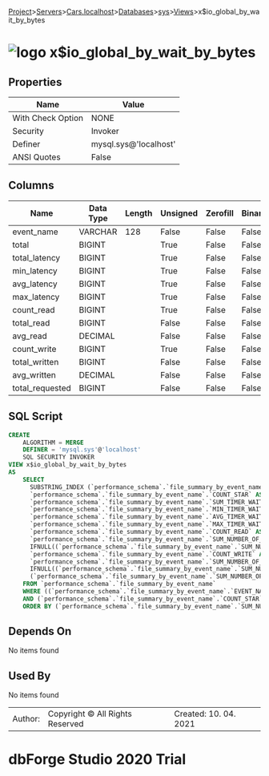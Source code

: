 [Project](../../../../../startpage.md)>[Servers](../../../../Servers.md)>[Cars.localhost](../../../Cars.localhost.md)>[Databases](../../Databases.md)>[sys](../sys.md)>[Views](Views.md)>x$io_global_by_wait_by_bytes


# ![logo](../../../../../Images/view64.svg) x$io_global_by_wait_by_bytes


## <a name="#Properties"></a>Properties
|Name|Value|
|---|---|
|With Check Option|NONE|
|Security|Invoker|
|Definer|mysql.sys@'localhost'|
|ANSI Quotes|False|


## <a name="#Columns"></a>Columns
|Name|Data Type|Length|Unsigned|Zerofill|Binary|Not Null|
|---|---|---|---|---|---|---|
|event_name|VARCHAR|128|False|False|False|False|
|total|BIGINT||True|False|False|True|
|total_latency|BIGINT||True|False|False|True|
|min_latency|BIGINT||True|False|False|True|
|avg_latency|BIGINT||True|False|False|True|
|max_latency|BIGINT||True|False|False|True|
|count_read|BIGINT||True|False|False|True|
|total_read|BIGINT||False|False|False|True|
|avg_read|DECIMAL||False|False|False|True|
|count_write|BIGINT||True|False|False|True|
|total_written|BIGINT||False|False|False|True|
|avg_written|DECIMAL||False|False|False|True|
|total_requested|BIGINT||False|False|False|True|

## <a name="#SqlScript"></a>SQL Script
```SQL
CREATE 
	ALGORITHM = MERGE
	DEFINER = 'mysql.sys'@'localhost'
	SQL SECURITY INVOKER
VIEW x$io_global_by_wait_by_bytes
AS
	SELECT
	  SUBSTRING_INDEX (`performance_schema`.`file_summary_by_event_name`.`EVENT_NAME`, '/', -(2)) AS `event_name`,
	  `performance_schema`.`file_summary_by_event_name`.`COUNT_STAR` AS `total`,
	  `performance_schema`.`file_summary_by_event_name`.`SUM_TIMER_WAIT` AS `total_latency`,
	  `performance_schema`.`file_summary_by_event_name`.`MIN_TIMER_WAIT` AS `min_latency`,
	  `performance_schema`.`file_summary_by_event_name`.`AVG_TIMER_WAIT` AS `avg_latency`,
	  `performance_schema`.`file_summary_by_event_name`.`MAX_TIMER_WAIT` AS `max_latency`,
	  `performance_schema`.`file_summary_by_event_name`.`COUNT_READ` AS `count_read`,
	  `performance_schema`.`file_summary_by_event_name`.`SUM_NUMBER_OF_BYTES_READ` AS `total_read`,
	  IFNULL((`performance_schema`.`file_summary_by_event_name`.`SUM_NUMBER_OF_BYTES_READ` / NULLIF(`performance_schema`.`file_summary_by_event_name`.`COUNT_READ`, 0)), 0) AS `avg_read`,
	  `performance_schema`.`file_summary_by_event_name`.`COUNT_WRITE` AS `count_write`,
	  `performance_schema`.`file_summary_by_event_name`.`SUM_NUMBER_OF_BYTES_WRITE` AS `total_written`,
	  IFNULL((`performance_schema`.`file_summary_by_event_name`.`SUM_NUMBER_OF_BYTES_WRITE` / NULLIF(`performance_schema`.`file_summary_by_event_name`.`COUNT_WRITE`, 0)), 0) AS `avg_written`,
	  (`performance_schema`.`file_summary_by_event_name`.`SUM_NUMBER_OF_BYTES_WRITE` + `performance_schema`.`file_summary_by_event_name`.`SUM_NUMBER_OF_BYTES_READ`) AS `total_requested`
	FROM `performance_schema`.`file_summary_by_event_name`
	WHERE ((`performance_schema`.`file_summary_by_event_name`.`EVENT_NAME` LIKE 'wait/io/file/%')
	AND (`performance_schema`.`file_summary_by_event_name`.`COUNT_STAR` > 0))
	ORDER BY (`performance_schema`.`file_summary_by_event_name`.`SUM_NUMBER_OF_BYTES_WRITE` + `performance_schema`.`file_summary_by_event_name`.`SUM_NUMBER_OF_BYTES_READ`) DESC;
```

## <a name="#DependsOn"></a>Depends On
No items found

## <a name="#UsedBy"></a>Used By
No items found

||||
|---|---|---|
|Author: |Copyright © All Rights Reserved|Created: 10. 04. 2021|
# dbForge Studio 2020 Trial